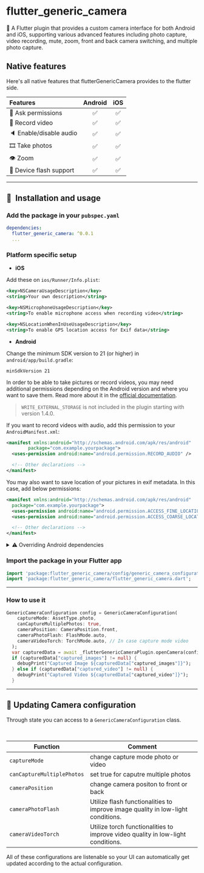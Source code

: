 # flutter_generic_camera
📸 A Flutter plugin that provides a custom camera interface for both Android and iOS, supporting various advanced features including photo capture, video recording, mute, zoom, front and back camera switching, and multiple photo capture.

## Native features

Here's all native features that flutterGenericCamera provides to the flutter side.

| Features                                 | Android | iOS |
| :--------------------------------------- | :-----: | :-: |
| 🔖 Ask permissions                       |   ✅    | ✅  |
| 🎥 Record video                          |   ✅    | ✅  |
| 🔈 Enable/disable audio                  |   ✅    | ✅  |
| 🎞 Take photos                            |   ✅    | ✅  |
| 👁 Zoom                                   |   ✅    | ✅  |
| 📸 Device flash support                  |   ✅    | ✅  |

---

## 📖&nbsp; Installation and usage

### Add the package in your `pubspec.yaml`

```yaml
dependencies:
  flutter_generic_camera: ^0.0.1
  ...
```

### Platform specific setup

- **iOS**

Add these on `ios/Runner/Info.plist`:

```xml
<key>NSCameraUsageDescription</key>
<string>Your own description</string>

<key>NSMicrophoneUsageDescription</key>
<string>To enable microphone access when recording video</string>

<key>NSLocationWhenInUseUsageDescription</key>
<string>To enable GPS location access for Exif data</string>
```

- **Android**

Change the minimum SDK version to 21 (or higher) in `android/app/build.gradle`:

```
minSdkVersion 21
```

In order to be able to take pictures or record videos, you may need additional
permissions depending on the Android version and where you want to save them.
Read more about it in the
[official documentation](https://developer.android.com/training/data-storage).

> `WRITE_EXTERNAL_STORAGE` is not included in the plugin starting with version
> 1.4.0.

If you want to record videos with audio, add this permission to your
`AndroidManifest.xml`:

```xml
<manifest xmlns:android="http://schemas.android.com/apk/res/android"
        package="com.example.yourpackage">
  <uses-permission android:name="android.permission.RECORD_AUDIO" />

  <!-- Other declarations -->
</manifest>
```

You may also want to save location of your pictures in exif metadata. In this
case, add below permissions:

```xml
<manifest xmlns:android="http://schemas.android.com/apk/res/android"
  package="com.example.yourpackage">
  <uses-permission android:name="android.permission.ACCESS_FINE_LOCATION" />
  <uses-permission android:name="android.permission.ACCESS_COARSE_LOCATION" />

  <!-- Other declarations -->
</manifest>
```

<details>
<summary>⚠️ Overriding Android dependencies</summary>

Some of the dependencies used by CamerAwesome can be overriden if you have a
conflict. Change these variables to define which version you want to use:

```gradle
buildscript {
  ext.kotlin_version = '1.7.10'
  ext {
    // You can override these variables
    compileSdkVersion = 33
    minSdkVersion = 24 // 21 minimum
    playServicesLocationVersion = "20.0.0"
    exifInterfaceVersion = "1.3.4"
  }
  // ...
}
```

Only change these variables if you are sure of what you are doing.

For example, setting the Play Services Location version might help you when you
have conflicts with other plugins. The below line shows an example of these
conflicts:

```
java.lang.IncompatibleClassChangeError: Found interface com.google.android.gms.location.ActivityRecognitionClient, but class was expected
```

</details>

### Import the package in your Flutter app

```dart
import 'package:flutter_generic_camera/config/generic_camera_configuration.dart';
import 'package:flutter_generic_camera/flutter_generic_camera.dart';
```

---

### How to use it

```dart
GenericCameraConfiguration config = GenericCameraConfiguration(
    captureMode: AssetType.photo,
    canCaptureMultiplePhotos: true,
    cameraPosition: CameraPosition.front,
    cameraPhotoFlash: FlashMode.auto,
    cameraVideoTorch: TorchMode.auto, // In case capture mode video
  );
  var capturedData = await _flutterGenericCameraPlugin.openCamera(config);
  if (capturedData["captured_images"] != null) {
    debugPrint("Captured Image ${capturedData["captured_images"]}");
  } else if (capturedData["captured_video"] != null) {
    debugPrint("Captured Video ${capturedData["captured_video"]}");
  }
```
---

## 🐽 Updating Camera configuration

Through state you can access to a `GenericCameraConfiguration` class.

<br>

| Function               | Comment                                                    |
| ---------------------- | ---------------------------------------------------------- |
| `captureMode`              | change capture mode photo or video                                                |
| `canCaptureMultiplePhotos`         | set true for caputre multiple photos                  |
| `cameraPosition`        | change camera positon to front or back |
| `cameraPhotoFlash` | Utilize flash functionalities to improve image quality in low-light conditions.                             |
| `cameraVideoTorch` | Utilize torch functionalities to improve video quality in low-light conditions.                             |

All of these configurations are listenable so your UI can
automatically get updated according to the actual configuration.

